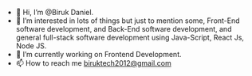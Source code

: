 - 👋 Hi, I’m @Biruk Daniel.
- 👀 I’m interested in lots of things but just to mention some, Front-End software development, and Back-End software development, and general full-stack software development using Java-Script, React Js, Node JS.
- 🌱 I’m currently working on Frontend Development.
- 📫 How to reach me biruktech2012@gmail.com

<!---
biruk99/biruk99 is a ✨ special ✨ repository because its `README.md` (this file) appears on your GitHub profile.
You can click the Preview link to take a look at your changes.
--->
